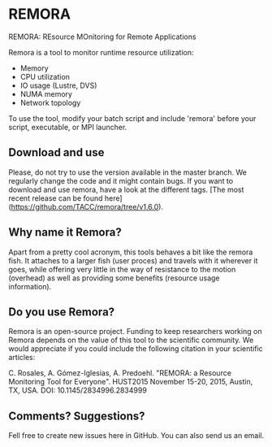 # REMORA
REMORA: REsource MOnitoring for Remote Applications

Remora is a tool to monitor runtime resource utilization:
  - Memory
  - CPU utilization
  - IO usage (Lustre, DVS)
  - NUMA memory
  - Network topology

To use the tool, modify your batch script and include 'remora' before your script, executable, or MPI launcher.

Download and use
-------------------
Please, do not try to use the version available in the master branch. We regularly change the code and it might contain bugs. If you want to download and use remora, have a look at the different tags. [The most recent release can be found here] (https://github.com/TACC/remora/tree/v1.6.0).

Why name it Remora?
-------------------
Apart from a pretty cool acronym, this tools behaves a bit like the remora fish. It attaches to a larger fish (user proces) and travels with it wherever it goes, while offering very little in the way of resistance to the motion (overhead) as well as providing some benefits (resource usage information).

Do you use Remora?
-------------------
Remora is an open-source project. Funding to keep researchers working on Remora depends on the value of this tool to the scientific community. We would appreciate if you could include the following citation in your scientific articles:

C. Rosales, A. Gómez-Iglesias, A. Predoehl. "REMORA: a Resource Monitoring Tool for Everyone". HUST2015 November 15-20, 2015, Austin, TX, USA. DOI: 10.1145/2834996.2834999

Comments? Suggestions?
-------------------
Fell free to create new issues here in GitHub. You can also send us an email.
